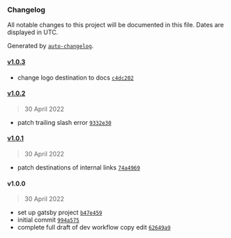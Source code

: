 ### Changelog

All notable changes to this project will be documented in this file. Dates are displayed in UTC.

Generated by [`auto-changelog`](https://github.com/CookPete/auto-changelog).

#### [v1.0.3](https://github.com/hats-dev/hats-dev-web-app/compare/v1.0.2...v1.0.3)

- change logo destination to docs [`c4dc202`](https://github.com/hats-dev/hats-dev-web-app/commit/c4dc202e51aef6bf1e95dc743b73d6a4bfc260d2)

#### [v1.0.2](https://github.com/hats-dev/hats-dev-web-app/compare/v1.0.1...v1.0.2)

> 30 April 2022

- patch trailing slash error [`9332e30`](https://github.com/hats-dev/hats-dev-web-app/commit/9332e305ba24cdb3ca4a293b1690f4cff14b7904)

#### [v1.0.1](https://github.com/hats-dev/hats-dev-web-app/compare/v1.0.0...v1.0.1)

> 30 April 2022

- patch destinations of internal links [`74a4969`](https://github.com/hats-dev/hats-dev-web-app/commit/74a49697a4da21750ebb5ece6311575dbeef49ea)

#### v1.0.0

> 30 April 2022

- set up gatsby project [`b47e459`](https://github.com/hats-dev/hats-dev-web-app/commit/b47e459bec73010df6415a511767cea0d8670de2)
- initial commit [`994a575`](https://github.com/hats-dev/hats-dev-web-app/commit/994a5750b71862ab821e86d463448bbec139979d)
- complete full draft of dev workflow copy edit [`62649a9`](https://github.com/hats-dev/hats-dev-web-app/commit/62649a9a2098766290c25558ba3af5082fdcdc9b)
